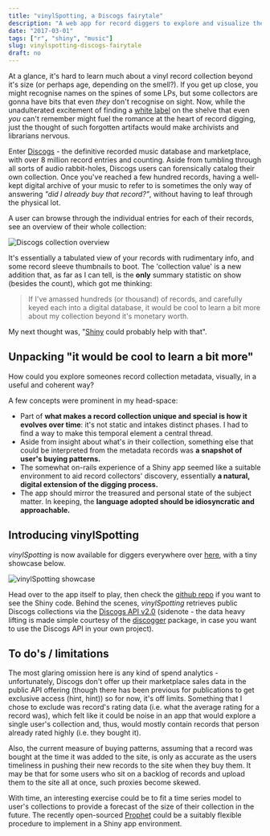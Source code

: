 ```yaml
---
title: "vinylSpotting, a Discogs fairytale"
description: "A web app for record diggers to explore and visualize their collections."
date: "2017-03-01"
tags: ["r", "shiny", "music"]
slug: vinylspotting-discogs-fairytale
draft: no
---
```


At a glance, it's hard to learn much about a vinyl record collection beyond it's size (or perhaps age, depending on the smell?). If you get up close, you might recognise names on the spines of some LPs, but some collectors are gonna have bits that even *they* don't recognise on sight. Now, while the unadulterated excitement of finding a [white label](https://en.wikipedia.org/wiki/White_label) on the shelve that even *you* can't remember might fuel the romance at the heart of record digging, just the thought of such forgotten artifacts would make archivists and librarians nervous. 

Enter [Discogs](http://www.discogs.com) - the definitive recorded music database and marketplace, with over 8 million record entries and counting. Aside from tumbling through all sorts of audio rabbit-holes, Discogs users can forensically catalog their own collection. Once you've reached a few hundred records, having a well-kept digital archive of your music to refer to is sometimes the only way of answering *"did I already buy that record?"*, without having to leaf through the physical lot.

A user can browse through the individual entries for each of their records, see an overview of their whole collection:

![Discogs collection overview](/blog/2017-03-01-vinylspotting-discogs-fairytale_files/discogs-collection-page.png)

It's essentially a tabulated view of your records with rudimentary info, and some record sleeve thumbnails to boot. The 'collection value' is a new addition that, as far as I can tell, is the **only** summary statistic on show (besides the count), which got me thinking:

> If I've amassed hundreds (or thousand) of records, and carefully keyed each into a digital database, it would be cool to learn a bit more about my collection beyond it's monetary worth.

My next thought was, "[Shiny](https://shiny.rstudio.com/) could probably help with that".

## Unpacking "it would be cool to learn a bit more"

How could you explore someones record collection metadata, visually, in a useful and coherent way?

A few concepts were prominent in my head-space:

* Part of **what makes a record collection unique and special is how it evolves over time**: it's not static and intakes distinct phases. I had to find a way to make this temporal element a central thread.
* Aside from insight about what's *in* their collection, something else that could be interpreted from the metadata records was **a snapshot of user's buying patterns.**
* The somewhat on-rails experience of a Shiny app seemed like a suitable environment to aid record collectors' discovery, essentially **a natural, digital extension of the digging process.**
* The app should mirror the treasured and personal state of the subject matter. In keeping, the **language adopted should be idiosyncratic and approachable.**

## Introducing vinylSpotting

*vinylSpotting* is now available for diggers everywhere over [here](https://apps.ewen.io/vinylspotting), with a tiny showcase below.

![vinylSpotting showcase](/blog/2017-03-01-vinylspotting-discogs-fairytale_files/vinyspotting-preview.gif)

Head over to the app itself to play, then check the [github repo](https://github.com/ewenme/vinylspotting) if you want to see the Shiny code. Behind the scenes, *vinylSpotting* retrieves public Discogs collections via the [Discogs API v2.0](https://www.discogs.com/developers/) (sidenote - the data heavy lifting is made simple courtesy of the [discogger](https://github.com/ewenme/discogger) package, in case you want to use the Discogs API in your own project).

## To do's / limitations

The most glaring omission here is any kind of spend analytics - unfortunately, Discogs don't offer up their marketplace sales data in the public API offering (though there has been previous for publications to get exclusive access (hint, hint)) so for now, it's off limits. Something that I chose to exclude was record's rating data (i.e. what the average rating for a record was), which felt like it could be noise in an app that would explore a single user's collection and, thus, would mostly contain records that person already rated highly (i.e. they bought it).

Also, the current measure of buying patterns, assuming that a record was bought at the time it was added to the site, is only as accurate as the users timeliness in pushing their new records to the site when they buy them. It may be that for some users who sit on a backlog of records and upload them to the site all at once, such proxies become skewed.

With time, an interesting exercise could be to fit a time series model to user's collections to provide a forecast of the size of their collection in the future. The recently open-sourced [Prophet](https://facebookincubator.github.io/prophet/) could be a suitably flexible procedure to implement in a Shiny app environment.
